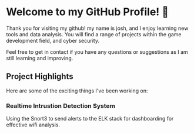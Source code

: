 <!--
**yeetbix529/yeetbix529** is a ✨ _special_ ✨ repository because its `README.md` (this file) appears on your GitHub profile.

Here are some ideas to get you started:

- 🔭 I’m currently working on ...
- 🌱 I’m currently learning ...
- 👯 I’m looking to collaborate on ...
- 🤔 I’m looking for help with ...
- 💬 Ask me about ...
- 📫 How to reach me: ...
- 😄 Pronouns: ...
- ⚡ Fun fact: ...
-->
# Welcome to my GitHub Profile! 👋

Thank you for visiting my github! my name is josh, and I enjoy learning new tools and data analysis. You will find a range of projects within the game development field, and cyber security.

Feel free to get in contact if you have any questions or suggestions as I am still learning and improving.

## Project Highlights
Here are some of the exciting things I've been working on:

### Realtime Intrustion Detection System
Using the Snort3 to send alerts to the ELK stack for dashboarding for effective wifi analysis. 
